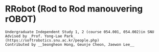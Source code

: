 # RRobot (Rod to Rod manouvering rOBOT)
   
    Undergraduate Independent Study 1, 2 (course 054.001, 054.002)in SNU      
    Advised by _Prof. Yong-Lae Park_ (https://softrobotics.snu.ac.kr/people.php)   
    Contributed by __Seongheon Hong, Geunje Cheon, Jaewon Lee__
    
